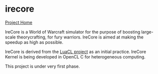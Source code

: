 # irecore
[Project Home](http://sim.aean.net)

IreCore is a World of Warcraft simulator for the purpose of boosting large-scale theorycrafting, for fury warriors. IreCore is aimed at making the speedup as high as possible. 

IreCore is derived from the [LuaCL project](https://github.com/llxibo/LuaCL) as an initial practice. IreCore Kernel is being developed in OpenCL C for heterogeneous computing.

This project is under very first phase.
